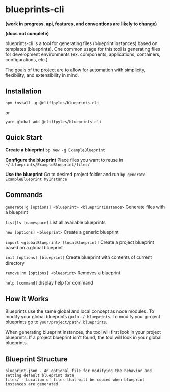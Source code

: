 # blueprints-cli

**(work in progress. api, features, and conventions are likely to change)**

**(docs not complete)**

blueprints-cli is a tool for generating files (blueprint instances) based on templates (blueprints). One common usage for this tool is generating files for development environments (ex. components, applications, containers, configurations, etc.)

The goals of the project are to allow for automation with simplicity, flexibility, and extensibility in mind.

## Installation

`npm install -g @cliffpyles/blueprints-cli`

or

`yarn global add @cliffpyles/blueprints-cli`

## Quick Start

**Create a blueprint**
`bp new -g ExampleBlueprint`

**Configure the blueprint**
Place files you want to reuse in `~/.blueprints/ExampleBlueprint/files/`

**Use the blueprint**
Go to desired project folder and run `bp generate ExampleBlueprint MyInstance`

## Commands

`generate|g [options] <blueprint> <blueprintInstance>` Generate files with a blueprint

`list|ls [namespace]` List all available blueprints

`new [options] <blueprint>` Create a generic blueprint

`import <globalBlueprint> [localBlueprint]` Create a project blueprint based on a global blueprint

`init [options] [blueprint]` Create blueprint with contents of current directory

`remove|rm [options] <blueprint>` Removes a blueprint

`help [command]` display help for command

## How it Works

Blueprints use the same global and local concept as node modules. To modify your global blueprints go to `~/.blueprints`. To modify your project blueprints go to `your/project/path/.blueprints`.

When generating blueprint instances, the tool will first look in your project blueprints. If a project blueprint isn't found, the tool will look in your global blueprints.

## Blueprint Structure

```
blueprint.json - An optional file for modifying the behavior and setting default blueprint data
files/ - Location of files that will be copied when blueprint instances are generated.
```
